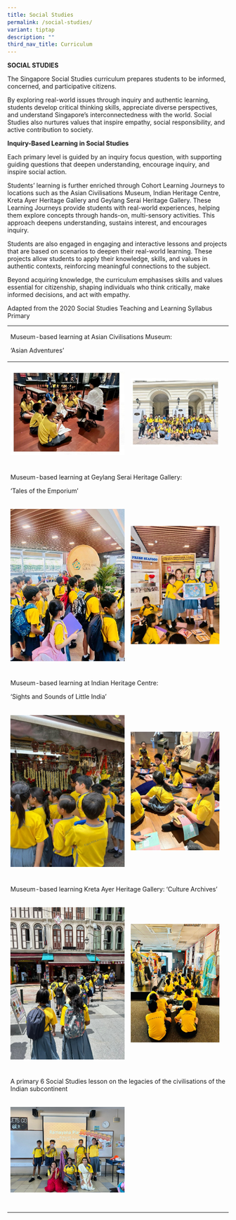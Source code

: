 ```yaml
---
title: Social Studies
permalink: /social-studies/
variant: tiptap
description: ""
third_nav_title: Curriculum
---
```

<p><strong>SOCIAL STUDIES</strong>
</p>
<p>The Singapore Social Studies curriculum prepares students to be informed,
concerned, and participative citizens.</p>
<p>By exploring real-world issues through inquiry and authentic learning,
students develop critical thinking skills, appreciate diverse perspectives,
and understand Singapore’s interconnectedness with the world. Social Studies
also nurtures values that inspire empathy, social responsibility, and active
contribution to society.</p>
<p><strong>Inquiry-Based Learning in Social Studies</strong>
</p>
<p>Each primary level is guided by an inquiry focus question, with supporting
guiding questions that deepen understanding, encourage inquiry, and inspire
social action.</p>
<p>Students’ learning is further enriched through Cohort Learning Journeys
to locations such as the Asian Civilisations Museum, Indian Heritage Centre,
Kreta Ayer Heritage Gallery and Geylang Serai Heritage Gallery. These Learning
Journeys provide students with real-world experiences, helping them explore
concepts through hands-on, multi-sensory activities. This approach deepens
understanding, sustains interest, and encourages inquiry.</p>
<p>Students are also engaged in engaging and interactive lessons and projects
that are based on scenarios to deepen their real-world learning. These
projects allow students to apply their knowledge, skills, and values in
authentic contexts, reinforcing meaningful connections to the subject.</p>
<p>Beyond acquiring knowledge, the curriculum emphasises skills and values
essential for citizenship, shaping individuals who think critically, make
informed decisions, and act with empathy.</p>
<p>Adapted from the 2020 Social Studies Teaching and Learning Syllabus Primary</p>
<p></p>
<table style="minWidth: 75px">
<colgroup>
<col>
<col>
<col>
</colgroup>
<tbody>
<tr>
<td rowspan="1" colspan="3">
<p>Museum-based learning at Asian Civilisations Museum:</p>
<p>‘Asian Adventures’</p>
</td>
</tr>
<tr>
<th rowspan="1" colspan="1">
<p></p>
<div class="isomer-image-wrapper">
<img style="width: 100%" height="auto" width="100%" alt="" src="/images/OurExperiences/Social Studies/image001.jpg">
</div>
</th>
<th rowspan="1" colspan="1">
<p></p>
<div class="isomer-image-wrapper">
<img style="width: 100%" height="auto" width="100%" alt="" src="/images/OurExperiences/Social Studies/image003.jpg">
</div>
</th>
<th rowspan="1" colspan="1">
<p></p>
</th>
</tr>
<tr>
<td rowspan="1" colspan="1">
<p></p>
</td>
<td rowspan="1" colspan="1">
<p></p>
</td>
<td rowspan="1" colspan="1">
<p></p>
</td>
</tr>
<tr>
<td rowspan="1" colspan="3">
<p>Museum-based learning at Geylang Serai Heritage Gallery:</p>
<p>‘Tales of the Emporium’</p>
<p></p>
</td>
</tr>
<tr>
<td rowspan="1" colspan="1">
<p></p>
<div class="isomer-image-wrapper">
<img style="width: 100%" height="auto" width="100%" alt="" src="/images/OurExperiences/Social Studies/image005.jpg">
</div>
</td>
<td rowspan="1" colspan="1">
<p></p>
<div class="isomer-image-wrapper">
<img style="width: 100%" height="auto" width="100%" alt="" src="/images/OurExperiences/Social Studies/image007.jpg">
</div>
</td>
<td rowspan="1" colspan="1">
<p></p>
</td>
</tr>
<tr>
<td rowspan="1" colspan="1">
<p></p>
</td>
<td rowspan="1" colspan="1">
<p></p>
</td>
<td rowspan="1" colspan="1">
<p></p>
</td>
</tr>
<tr>
<td rowspan="1" colspan="3">
<p>Museum-based learning at Indian Heritage Centre:</p>
<p>‘Sights and Sounds of Little India’</p>
</td>
</tr>
<tr>
<td rowspan="1" colspan="1">
<p></p>
<div class="isomer-image-wrapper">
<img style="width: 100%" height="auto" width="100%" alt="" src="/images/OurExperiences/Social Studies/image009.jpg">
</div>
</td>
<td rowspan="1" colspan="1">
<p></p>
<div class="isomer-image-wrapper">
<img style="width: 100%" height="auto" width="100%" alt="" src="/images/OurExperiences/Social Studies/image011.jpg">
</div>
</td>
<td rowspan="1" colspan="1">
<p></p>
</td>
</tr>
<tr>
<td rowspan="1" colspan="1">
<p></p>
</td>
<td rowspan="1" colspan="1">
<p></p>
</td>
<td rowspan="1" colspan="1">
<p></p>
</td>
</tr>
<tr>
<td rowspan="1" colspan="3">
<p>Museum-based learning Kreta Ayer Heritage Gallery: ‘Culture Archives’</p>
</td>
</tr>
<tr>
<td rowspan="1" colspan="1">
<p></p>
<div class="isomer-image-wrapper">
<img style="width: 100%" height="auto" width="100%" alt="" src="/images/OurExperiences/Social Studies/image013.jpg">
</div>
</td>
<td rowspan="1" colspan="1">
<p></p>
<div class="isomer-image-wrapper">
<img style="width: 100%" height="auto" width="100%" alt="" src="/images/OurExperiences/Social Studies/image015.jpg">
</div>
</td>
<td rowspan="1" colspan="1">
<p></p>
</td>
</tr>
<tr>
<td rowspan="1" colspan="1">
<p></p>
</td>
<td rowspan="1" colspan="1">
<p></p>
</td>
<td rowspan="1" colspan="1">
<p></p>
</td>
</tr>
<tr>
<td rowspan="1" colspan="3">
<p>A primary 6 Social Studies lesson on the legacies of the civilisations
of the Indian subcontinent</p>
</td>
</tr>
<tr>
<td rowspan="1" colspan="1">
<p></p>
<div class="isomer-image-wrapper">
<img style="width: 100%" height="auto" width="100%" alt="" src="/images/OurExperiences/Social Studies/image017.jpg">
</div>
</td>
<td rowspan="1" colspan="1">
<p></p>
</td>
<td rowspan="1" colspan="1">
<p></p>
</td>
</tr>
<tr>
<td rowspan="1" colspan="1">
<p></p>
</td>
<td rowspan="1" colspan="1">
<p></p>
</td>
<td rowspan="1" colspan="1">
<p></p>
</td>
</tr>
<tr>
<td rowspan="1" colspan="1">
<p></p>
</td>
<td rowspan="1" colspan="1">
<p></p>
</td>
<td rowspan="1" colspan="1">
<p></p>
</td>
</tr>
</tbody>
</table>
<p></p>